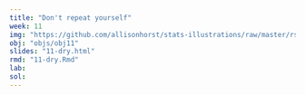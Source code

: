 ```yaml
---
title: "Don't repeat yourself"
week: 11
img: "https://github.com/allisonhorst/stats-illustrations/raw/master/rstats-artwork/purrr_cat.png"
obj: "objs/obj11"
slides: "11-dry.html"
rmd: "11-dry.Rmd"
lab:
sol:
---
```


